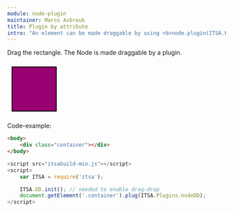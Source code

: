 ```yaml
---
module: node-plugin
maintainer: Marco Asbreuk
title: Plugin by attribute
intro: "An element can be made draggable by using <b>node.plugin(ITSA.Plugins.DD)</b>. The plugin does nothing more than add the right attribute to the draggable Element, and it just works.</b>"
---
```


<style type="text/css">
    .container {
        margin: 10px;
        height: 100px;
        width: 100px;
        background-color: #990073;
        border: 2px solid #000;
        display: inline-block;
        *display: inline;
        *zoom: 1;
    }
    .body-content.module p.spaced {
        margin-top: 150px;
    }
</style>

Drag the rectangle. The Node is made draggable by a plugin.

<div class="container" plugin-dd="false"></div>

<p class="spaced">Code-example:</p>

```html
<body>
    <div class="container"></div>
</body>
```

```js
<script src="itsabuild-min.js"></script>
<script>
    var ITSA = require('itsa');

    ITSA.DD.init(); // needed to enable drag-drop
    document.getElement('.container').plug(ITSA.Plugins.nodeDD);
</script>
```

<script src="../../dist/itsabuild.js"></script>
<script>
    var ITSA = require('itsa');

    ITSA.DD.init(); // needed to enable drag-drop
    ITSA.later(function() {
        document.getElement('.container').setAttr('plugin-dd', 'true');
    }, 1000);
    ITSA.later(function() {
        document.getElement('.container').removeAttr('plugin-dd');
    }, 3000);
</script>
